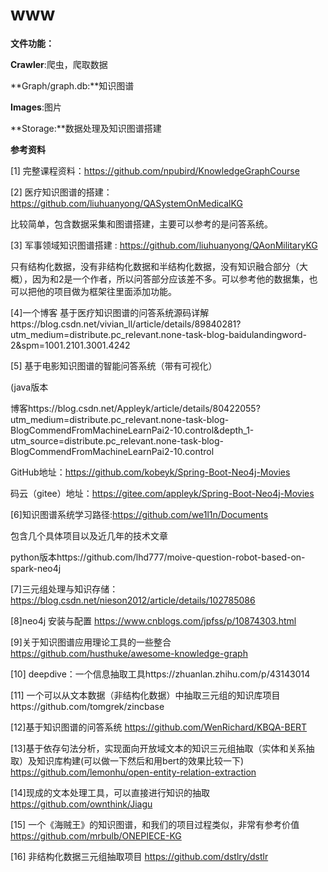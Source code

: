 # www

**文件功能：**

**Crawler**:爬虫，爬取数据

**Graph/graph.db:**知识图谱

**Images**:图片

**Storage:**数据处理及知识图谱搭建







**参考资料**

[1] 完整课程资料：https://github.com/npubird/KnowledgeGraphCourse

[2] 医疗知识图谱的搭建：https://github.com/liuhuanyong/QASystemOnMedicalKG

比较简单，包含数据采集和图谱搭建，主要可以参考的是问答系统。

[3] 军事领域知识图谱搭建 : https://github.com/liuhuanyong/QAonMilitaryKG

只有结构化数据，没有非结构化数据和半结构化数据，没有知识融合部分（大概），因为和2是一个作者，所以问答部分应该差不多。可以参考他的数据集，也可以把他的项目做为框架往里面添加功能。

[4]一个博客 基于医疗知识图谱的问答系统源码详解https://blog.csdn.net/vivian_ll/article/details/89840281?utm_medium=distribute.pc_relevant.none-task-blog-baidulandingword-2&spm=1001.2101.3001.4242

[5] 基于电影知识图谱的智能问答系统（带有可视化）

(java版本

博客https://blog.csdn.net/Appleyk/article/details/80422055?utm_medium=distribute.pc_relevant.none-task-blog-BlogCommendFromMachineLearnPai2-10.control&depth_1-utm_source=distribute.pc_relevant.none-task-blog-BlogCommendFromMachineLearnPai2-10.control

GitHub地址：https://github.com/kobeyk/Spring-Boot-Neo4j-Movies

码云（gitee）地址：https://gitee.com/appleyk/Spring-Boot-Neo4j-Movies

[6]知识图谱系统学习路径:https://github.com/we1l1n/Documents

包含几个具体项目以及近几年的技术文章

python版本https://github.com/lhd777/moive-question-robot-based-on-spark-neo4j

[7]三元组处理与知识存储：https://blog.csdn.net/nieson2012/article/details/102785086

[8]neo4j 安装与配置 https://www.cnblogs.com/jpfss/p/10874303.html

[9]关于知识图谱应用理论工具的一些整合 https://github.com/husthuke/awesome-knowledge-graph

[10] deepdive：一个信息抽取工具https://zhuanlan.zhihu.com/p/43143014

[11] 一个可以从文本数据（非结构化数据）中抽取三元组的知识库项目https://github.com/tomgrek/zincbase

[12]基于知识图谱的问答系统 https://github.com/WenRichard/KBQA-BERT

[13]基于依存句法分析，实现面向开放域文本的知识三元组抽取（实体和关系抽取）及知识库构建(可以做一下然后和用bert的效果比较一下) https://github.com/lemonhu/open-entity-relation-extraction

[14]现成的文本处理工具，可以直接进行知识的抽取 https://github.com/ownthink/Jiagu

[15] 一个《海贼王》的知识图谱，和我们的项目过程类似，非常有参考价值 https://github.com/mrbulb/ONEPIECE-KG

[16] 非结构化数据三元组抽取项目 https://github.com/dstlry/dstlr